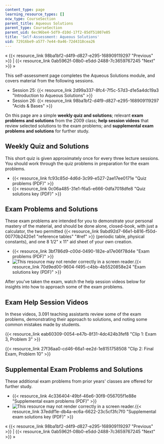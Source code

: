 ```yaml
---
content_type: page
learning_resource_types: []
ocw_type: CourseSection
parent_title: Aqueous Solutions
parent_type: CourseSection
parent_uid: 6ec96be4-5df9-d10d-17f2-85df51807e05
title: 'Self-Assessment: Aqueous Solutions'
uid: 72916be9-a577-7e44-0a46-72d4318cea26
---
```


« {{< resource_link 98ba1bf2-d4f9-d827-e295-168909119297 "Previous" >}} | {{< resource_link 0ab5962f-08b0-e5dd-2488-7c3659767245 "Next" >}} »

This self-assessment page completes the Aqueous Solutions module, and covers material from the following sessions.

*   Session 25: {{< resource_link 2d99a337-8fc4-7f5c-57d3-d1e5a4dc19a3 "Introduction to Aqueous Solutions" >}}
*   Session 26: {{< resource_link 98ba1bf2-d4f9-d827-e295-168909119297 "Acids & Bases" >}}

On this page are a simple **weekly quiz and solutions**; relevant **exam problems and solutions** from the 2009 class; **help session videos** that review selected solutions to the exam problems; and **supplemental exam problems and solutions** for further study.

Weekly Quiz and Solutions
-------------------------

This short quiz is given approximately once for every three lecture sessions. You should work through the quiz problems in preparation for the exam problems.

*   {{< resource_link fc93c85d-4d6d-3c99-e527-2ae17ee0171e "Quiz problems (PDF)" >}}
*   {{< resource_link 0c06a485-31e1-f6a5-e666-0dfa7018dfe8 "Quiz solutions key (PDF)" >}}

Exam Problems and Solutions
---------------------------

These exam problems are intended for you to demonstrate your personal mastery of the material, and should be done alone, closed-book, with just a calculator, the two permitted {{< resource_link 9abd92d7-66e1-b816-f50d-00770b2420e1 "reference tables" "#ref" >}} (periodic table, physical constants), and one 8 1/2" x 11" aid sheet of your own creation.

*   {{< resource_link 3bf786d9-c00d-0490-182e-a17e06f78d4e "Exam problems (PDF)" >}}
*   ![This resource may not render correctly in a screen reader.](/images/inacessible.gif){{< resource_link 70d9ed00-9604-f495-c4bb-4b5520858e24 "Exam solutions key (PDF)" >}}

After you've taken the exam, watch the help session videos below for insights into how to approach some of the exam problems.

Exam Help Session Videos
------------------------

In these videos, 3.091 teaching assistants review some of the exam problems, demonstrating their approach to solutions, and noting some common mistakes made by students.

{{< resource_link eab60309-0054-e47b-8f31-4dc424b3fef8 "Clip 1: Exam 3, Problem 3" >}}

{{< resource_link 27f36aa0-cd46-66a1-ee2d-1e8151758508 "Clip 2: Final Exam, Problem 10" >}}

Supplemental Exam Problems and Solutions
----------------------------------------

These additional exam problems from prior years' classes are offered for further study.

*   {{< resource_link 4c336404-49bf-46e6-30f8-056705f1e88e "Supplemental exam problems (PDF)" >}}
*   ![This resource may not render correctly in a screen reader.](/images/inacessible.gif){{< resource_link 37eddf1e-db4a-ec6a-6622-23c5cf3fc7f0 "Supplemental exam solutions key (PDF)" >}}

« {{< resource_link 98ba1bf2-d4f9-d827-e295-168909119297 "Previous" >}} | {{< resource_link 0ab5962f-08b0-e5dd-2488-7c3659767245 "Next" >}} »